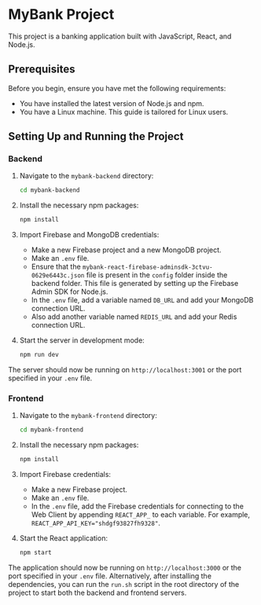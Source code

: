 # MyBank Project

This project is a banking application built with JavaScript, React, and Node.js.

## Prerequisites

Before you begin, ensure you have met the following requirements:

- You have installed the latest version of Node.js and npm.
- You have a Linux machine. This guide is tailored for Linux users.

## Setting Up and Running the Project

### Backend

1. Navigate to the `mybank-backend` directory:

    ```bash
    cd mybank-backend
    ```

2. Install the necessary npm packages:

    ```bash
    npm install
    ```

3. Import Firebase and MongoDB credentials:

    - Make a new Firebase project and a new MongoDB project.
    - Make an `.env` file.
    - Ensure that the `mybank-react-firebase-adminsdk-3ctvu-0629e6443c.json` file is present in the `config` folder inside the backend folder. This file is generated by setting up the Firebase Admin SDK for Node.js.
    - In the `.env` file, add a variable named `DB_URL` and add your MongoDB connection URL.
    - Also add another variable named `REDIS_URL` and add your Redis connection URL.

4. Start the server in development mode:

    ```bash
    npm run dev
    ```

The server should now be running on `http://localhost:3001` or the port specified in your `.env` file.

### Frontend

1. Navigate to the `mybank-frontend` directory:

    ```bash
    cd mybank-frontend
    ```

2. Install the necessary npm packages:

    ```bash
    npm install
    ```
3. Import Firebase credentials:

    - Make a new Firebase project.
    - Make an `.env` file.
    - In the `.env` file, add the Firebase credentials for connecting to the Web Client by appending `REACT_APP_` to each variable. For example, `REACT_APP_API_KEY="shdgf93827fh9328"`.

4. Start the React application:

    ```bash
    npm start
    ```

The application should now be running on `http://localhost:3000` or the port specified in your `.env` file.
Alternatively, after installing the dependencies, you can run the `run.sh` script in the root directory of the project to start both the backend and frontend servers.
